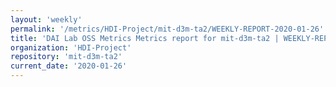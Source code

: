 ```yaml
---
layout: 'weekly'
permalink: '/metrics/HDI-Project/mit-d3m-ta2/WEEKLY-REPORT-2020-01-26'
title: 'DAI Lab OSS Metrics Metrics report for mit-d3m-ta2 | WEEKLY-REPORT-2020-01-26'
organization: 'HDI-Project'
repository: 'mit-d3m-ta2'
current_date: '2020-01-26'
---
```

